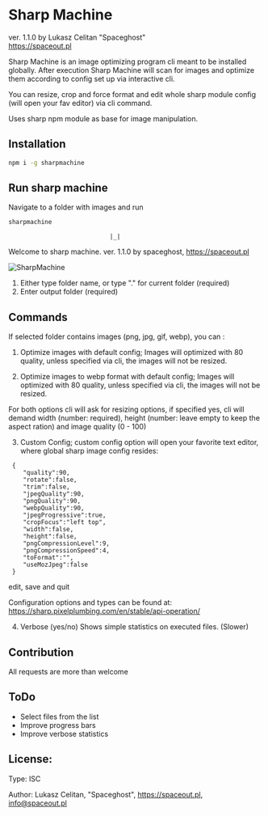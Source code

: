 # Sharp Machine
ver. 1.1.0 by Lukasz Celitan "Spaceghost"  
https://spaceout.pl

Sharp Machine is an image optimizing program cli meant to be installed globally. After execution Sharp Machine will scan for images and optimize them according to config set up via interactive cli. 

You can resize, crop and force format and edit whole sharp module config (will open your fav editor) via cli command.

Uses sharp npm module as base for image manipulation.

## Installation 

```sh
npm i -g sharpmachine
```


## Run sharp machine

Navigate to a folder with images and run

```sh
sharpmachine 
```
                                |_|                                                         
Welcome to sharp machine. ver. 1.1.0
by spaceghost, https://spaceout.pl

![SharpMachine](https://blog.spaceout.pl/content/images/size/w2000/2020/06/sharpMachine-1.png)

1. Either type folder name, or type "." for current folder (required) 
2. Enter output folder (required)

## Commands 

If selected folder contains images (png, jpg, gif, webp), you can : 

1. Optimize images with default config; Images will optimized with 80 quality, unless specified via cli, the images will not be resized.  


2. Optimize images to webp format with default config; Images will optimized with 80 quality, unless specified via cli, the images will not be resized. 

For both options cli will ask for resizing options, if specified yes, cli will demand width (number: required), height (number: leave empty to keep the aspect ration) and image quality (0 - 100)

3. Custom Config; custom config option will open your favorite text editor, where global sharp image config resides:

```
 {
    "quality":90,
    "rotate":false,
    "trim":false,
    "jpegQuality":90,
    "pngQuality":90,
    "webpQuality":90,
    "jpegProgressive":true,
    "cropFocus":"left top",
    "width":false,
    "height":false,
    "pngCompressionLevel":9,
    "pngCompressionSpeed":4,
    "toFormat":"",
    "useMozJpeg":false
 }

```
edit, save and quit

Configuration options and types can be found at: https://sharp.pixelplumbing.com/en/stable/api-operation/ 


4. Verbose (yes/no) Shows simple statistics on executed files. (Slower)

## Contribution 

All requests are more than welcome 

## ToDo

* Select files from the list
* Improve progress bars
* Improve verbose statistics 

## License: 
Type: ISC

Author: Lukasz Celitan, "Spaceghost", https://spaceout.pl, info@spaceout.pl